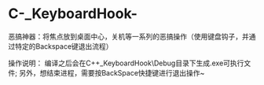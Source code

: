 # C-_KeyboardHook-
恶搞神器：将焦点放到桌面中心，关机等一系列的恶搞操作（使用键盘钩子，并通过特定的Backspace键退出流程）

操作说明：
编译之后会在C++_KeyboardHook\Debug目录下生成.exe可执行文件;
另外，想结束进程，需要按BackSpace快捷键进行退出操作~
